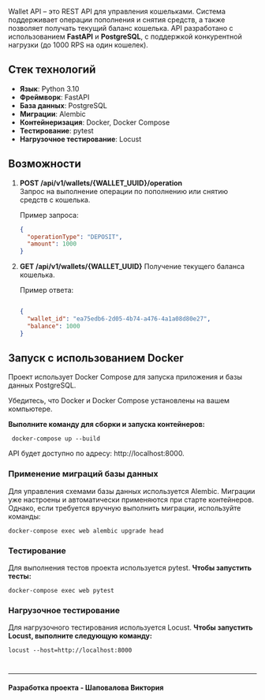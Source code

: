 Wallet API – это REST API для управления кошельками. Система поддерживает операции пополнения и снятия средств, а также позволяет получать текущий баланс кошелька. API разработано с использованием **FastAPI** и **PostgreSQL**, с поддержкой конкурентной нагрузки (до 1000 RPS на один кошелек).

## Стек технологий

- **Язык**: Python 3.10
- **Фреймворк**: FastAPI
- **База данных**: PostgreSQL
- **Миграции**: Alembic
- **Контейнеризация**: Docker, Docker Compose
- **Тестирование**: pytest
- **Нагрузочное тестирование**: Locust

## Возможности

1. **POST /api/v1/wallets/{WALLET_UUID}/operation**  
   Запрос на выполнение операции по пополнению или снятию средств с кошелька.

   Пример запроса:
   ```json
   {
     "operationType": "DEPOSIT",
     "amount": 1000
   }
   
2. **GET /api/v1/wallets/{WALLET_UUID}**
Получение текущего баланса кошелька.
    
    Пример ответа:
    ```json

    {
      "wallet_id": "ea75edb6-2d05-4b74-a476-4a1a08d80e27",
      "balance": 1000
    }

## Запуск с использованием Docker

Проект использует Docker Compose для запуска приложения и базы данных PostgreSQL.

Убедитесь, что Docker и Docker Compose установлены на вашем компьютере.

**Выполните команду для сборки и запуска контейнеров:**

``` docker-compose up --build```

API будет доступно по адресу: http://localhost:8000.

### Применение миграций базы данных

Для управления схемами базы данных используется Alembic. Миграции уже настроены и автоматически применяются при старте контейнеров. Однако, если требуется вручную выполнить миграции, используйте команды:

```docker-compose exec web alembic upgrade head```

### Тестирование

Для выполнения тестов проекта используется pytest. **Чтобы запустить тесты:**

```docker-compose exec web pytest```

### Нагрузочное тестирование

Для нагрузочного тестирования используется Locust. **Чтобы запустить Locust, выполните следующую команду:**

```locust --host=http://localhost:8000```
#
***

#### Разработка проекта - Шаповалова Виктория